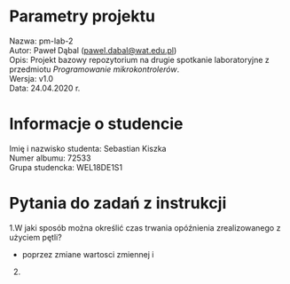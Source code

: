 # Parametry projektu

Nazwa: pm-lab-2  
Autor: Paweł Dąbal (pawel.dabal@wat.edu.pl)  
Opis: Projekt bazowy repozytorium na drugie spotkanie laboratoryjne z przedmiotu _Programowanie mikrokontrolerów_.  
Wersja: v1.0  
Data: 24.04.2020 r.

# Informacje o studencie

Imię i nazwisko studenta: Sebastian Kiszka  
Numer albumu: 72533  
Grupa studencka: WEL18DE1S1

# Pytania do zadań z instrukcji

 1.W jaki sposób można określić czas trwania
opóźnienia zrealizowanego z użyciem pętli?

- poprzez zmiane wartosci zmiennej i

2.